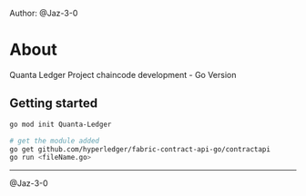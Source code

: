 Author: @Jaz-3-0

# About

Quanta Ledger Project chaincode development - Go Version

## Getting started

```sh
go mod init Quanta-Ledger

# get the module added
go get github.com/hyperledger/fabric-contract-api-go/contractapi
go run <fileName.go>
```

------------------

@Jaz-3-0
